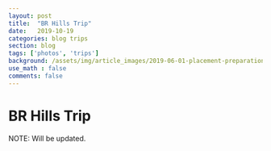 ```yaml
---
layout: post
title:  "BR Hills Trip"
date:   2019-10-19
categories: blog trips
section: blog
tags: ['photos', 'trips']
background: /assets/img/article_images/2019-06-01-placement-preparation-for-btech-students/cover-photo-journey.jpeg
use_math : false
comments: false
---
```


# BR Hills Trip

NOTE: Will be updated.